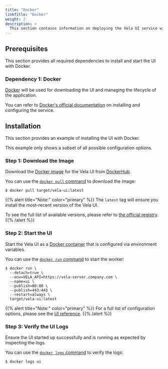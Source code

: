 ```yaml
---
title: "Docker"
linkTitle: "Docker"
weight: 2
description: >
  This section contains information on deploying the Vela UI service with Docker.
---
```


## Prerequisites

This section provides all required dependencies to install and start the UI with Docker.

### Dependency 1: Docker

[Docker](https://docs.docker.com/) will be used for downloading the UI and managing the lifecycle of the application.

You can refer to [Docker's official documentation](https://docs.docker.com/get-docker/) on installing and configuring the service.

## Installation

This section provides an example of installing the UI with Docker.

This example only shows a subset of all possible configuration options.

### Step 1: Download the Image

Download the [Docker image](https://docs.docker.com/get-started/overview/#images) for the Vela UI from [DockerHub](https://hub.docker.com/).

You can use the [`docker pull` command](https://docs.docker.com/engine/reference/commandline/pull/) to download the image:

```shell
$ docker pull target/vela-ui:latest
```

{{% alert title="Note:" color="primary" %}}
The `latest` tag will ensure you install the most-recent version of the Vela UI.

To see the full list of available versions, please refer to [the official registry](https://hub.docker.com/r/target/vela-ui).
{{% /alert %}}

### Step 2: Start the UI

Start the Vela UI as a [Docker container](https://docs.docker.com/get-started/overview/#containers) that is configured via environment variables.

You can use the [`docker run` command](https://docs.docker.com/engine/reference/commandline/run/) to start the worker:

```shell
$ docker run \
  --detach=true \
  --env=VELA_API=https://vela-server.company.com \
  --name=ui \
  --publish=80:80 \
  --publish=443:443 \
  --restart=always \
  target/vela-ui:latest
```

{{% alert title="Note:" color="primary" %}}
For a full list of configuration options, please see the [UI reference](/docs/administration/ui/reference/).
{{% /alert %}}

### Step 3: Verify the UI Logs

Ensure the UI started up successfully and is running as expected by inspecting the logs.

You can use the [`docker logs` command](https://docs.docker.com/engine/reference/commandline/logs/) to verify the logs:

```shell
$ docker logs ui
```